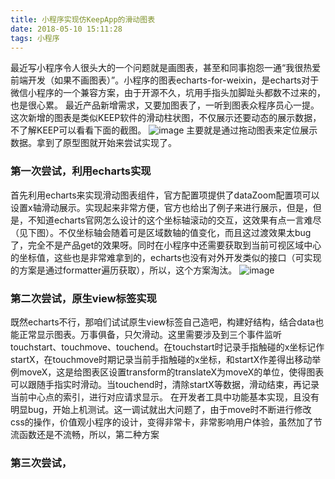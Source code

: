 ```yaml
---
title: 小程序实现仿KeepApp的滑动图表
date: 2018-05-10 15:11:28
tags: 小程序
---
```

最近写小程序令人很头大的一个问题就是画图表，甚至和同事抱怨一通“我很热爱前端开发（如果不画图表）”。小程序的图表echarts-for-weixin，是echarts对于微信小程序的一个兼容方案，由于开源不久，坑用手指头加脚趾头都数不过来的，也是很心累。
最近产品新增需求，又要加图表了，一听到图表众程序员心一提。这次新增的图表是类似KEEP软件的滑动柱状图，不仅展示还要动态的展示数据，不了解KEEP可以看看下面的截图。
![image](http://wx4.sinaimg.cn/mw690/a73bc6a1ly9frarqxwf8lj20bb0ii3zs.jpg)
主要就是通过拖动图表来定位展示数据。拿到了原型图就开始来尝试实现了。

### 第一次尝试，利用echarts实现
首先利用echarts来实现滑动图表组件，官方配置项提供了dataZoom配置项可以设置x轴滑动展示。实现起来非常方便，官方也给出了例子来进行展示，但是，但是，不知道echarts官网怎么设计的这个坐标轴滚动的交互，这效果有点一言难尽（见下图）。不仅坐标轴会随着可是区域数轴的值变化，而且这过渡效果太bug了，完全不是产品get的效果呀。同时在小程序中还需要获取到当前可视区域中心的坐标值，这些也是非常难拿到的，echarts也没有对外开发类似的接口（可实现的方案是通过formatter遍历获取），所以，这个方案淘汰。
![image](http://wx2.sinaimg.cn/mw690/a73bc6a1ly1frauwp0f23g209005ygp4.gif)

### 第二次尝试，原生view标签实现
既然echarts不行，那咱们试试原生view标签自己造吧，构建好结构，结合data也能正常显示图表。万事俱备，只欠滑动。这里需要涉及到三个事件监听 touchstart、touchmove、touchend。在touchstart时记录手指触碰的x坐标记作startX，在touchmove时期记录当前手指触碰的x坐标，和startX作差得出移动举例moveX，这是给图表区设置transform的translateX为moveX的单位，使得图表可以跟随手指实时滑动。当touchend时，清除startX等数据，滑动结束，再记录当前中心点的索引，进行对应请求显示。
在开发者工具中功能基本实现，且没有明显bug，开始上机测试。这一调试就出大问题了，由于move时不断进行修改css的操作，价值观小程序的设计，变得非常卡，非常影响用户体验，虽然加了节流函数还是不流畅，所以，第二种方案 

### 第三次尝试，